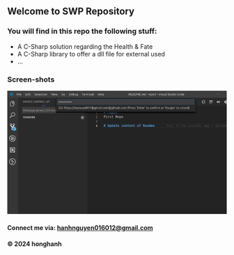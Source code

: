 ## Welcome to SWP Repository

### You will find in this repo the following stuff:

* A C-Sharp solution regarding the Health & Fate
* A C-Sharp library to offer a dll file for external used
* ...

### Screen-shots
![source code](/screen-shot/img1.jpg)

#### Connect me via: hanhnguyen016012@gmail.com

#### &#169; 2024 honghanh
